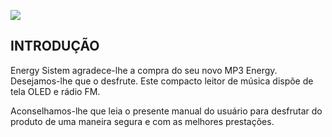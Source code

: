 ![](http://static.energysistem.com/images/manuals/39559/54bf828ad0c6b.jpg)

## INTRODUÇÃO

Energy Sistem agradece-lhe a compra do seu novo MP3 Energy. Desejamos-lhe que o desfrute. Este compacto leitor de música dispõe de tela OLED e rádio FM.

Aconselhamos-lhe que leia o presente manual do usuário para desfrutar do produto de uma maneira segura e com as melhores prestações.
